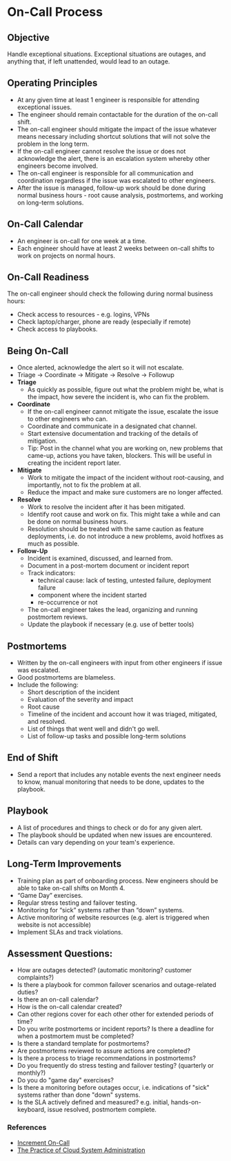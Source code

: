 # On-Call Process

## Objective

Handle exceptional situations. Exceptional situations are outages, and anything that, if left unattended, would lead to an outage.

## Operating Principles

- At any given time at least 1 engineer is responsible for attending exceptional issues.
- The engineer should remain contactable for the duration of the on-call shift.
- The on-call engineer should mitigate the impact of the issue whatever means necessary including shortcut solutions that will not solve the problem in the long term.
- If the on-call engineer cannot resolve the issue or does not acknowledge the alert, there is an escalation system whereby other engineers become involved.
- The on-call engineer is responsible for all communication and coordination regardless if the issue was escalated to other engineers.
- After the issue is managed, follow-up work should be done during normal business hours - root cause analysis, postmortems, and working on long-term solutions.

## On-Call Calendar

- An engineer is on-call for one week at a time.
- Each engineer should have at least 2 weeks between on-call shifts to work on projects on normal hours.

## On-Call Readiness

The on-call engineer should check the following during normal business hours:

- Check access to resources - e.g. logins, VPNs
- Check laptop/charger, phone are ready (especially if remote)
- Check access to playbooks.

## Being On-Call

- Once alerted, acknowledge the alert so it will not escalate.
- Triage → Coordinate → Mitigate → Resolve → Followup
- **Triage**
    - As quickly as possible, figure out what the problem might be, what is the impact, how severe the incident is, who can fix the problem.
- **Coordinate**
    - If the on-call engineer cannot mitigate the issue, escalate the issue to other engineers who can.
    - Coordinate and communicate in a designated chat channel.
    - Start extensive documentation and tracking of the details of mitigation.
    - Tip: Post in the channel what you are working on, new problems that came-up, actions you have taken, blockers. This will be useful in creating the incident report later.
- **Mitigate**
    - Work to mitigate the impact of the incident without root-causing, and importantly, not to fix the problem at all.
    - Reduce the impact and make sure customers are no longer affected.
- **Resolve**
    - Work to resolve the incident after it has been mitigated.
    - Identify root cause and work on fix. This might take a while and can be done on normal business hours.
    - Resolution should be treated with the same caution as feature deployments, i.e. do not introduce a new problems, avoid hotfixes as much as possible.
- **Follow-Up**
    - Incident is examined, discussed, and learned from.
    - Document in a post-mortem document or incident report
    - Track indicators:
        - technical cause: lack of testing, untested failure, deployment failure
        - component where the incident started
        - re-occurrence or not
    - The on-call engineer takes the lead, organizing and running postmortem reviews.
    - Update the playbook if necessary (e.g. use of better tools)

## Postmortems

- Written by the on-call engineers with input from other engineers if issue was escalated.
- Good postmortems are blameless.
- Include the following:
    - Short description of the incident
    - Evaluation of the severity and impact
    - Root cause
    - Timeline of the incident and account how it was triaged, mitigated, and resolved.
    - List of things that went well and didn't go well.
    - List of follow-up tasks and possible long-term solutions

## End of Shift

- Send a report that includes any notable events the next engineer needs to know, manual monitoring that needs to be done, updates to the playbook.

## Playbook

- A list of procedures and things to check or do for any given alert.
- The playbook should be updated when new issues are encountered.
- Details can vary depending on your team's experience.

## Long-Term Improvements

- Training plan as part of onboarding process. New engineers should be able to take on-call shifts on Month 4.
- “Game Day” exercises.
- Regular stress testing and failover testing.
- Monitoring for “sick” systems rather than “down” systems.
- Active monitoring of website resources (e.g. alert is triggered when website is not accessible)
- Implement SLAs and track violations.

## Assessment Questions:

- How are outages detected? (automatic monitoring? customer complaints?)
- Is there a playbook for common failover scenarios and outage-related duties?
- Is there an on-call calendar?
- How is the on-call calendar created?
- Can other regions cover for each other other for extended periods of time?
- Do you write postmortems or incident reports? Is there a deadline for when a postmortem must be completed?
- Is there a standard template for postmortems?
- Are postmortems reviewed to assure actions are completed?
- Is there a process to triage recommendations in postmortems?
- Do you frequently do stress testing and failover testing? (quarterly or monthly?)
- Do you do "game day" exercises?
- Is there a monitoring before outages occur, i.e. indications of "sick" systems rather than done "down" systems.
- Is the SLA actively defined and measured? e.g. initial, hands-on-keyboard, issue resolved, postmortem complete.

### References

- [Increment On-Call](https://increment.com/on-call/)
- [The Practice of Cloud System Administration](https://www.amazon.ca/Practice-Cloud-System-Administration-Practices/dp/032194318X/ref=tmm_pap_swatch_0?_encoding=UTF8&qid=1585113269&sr=8-1)
